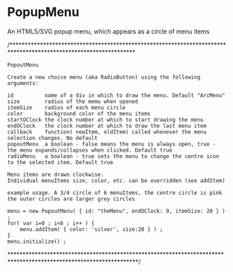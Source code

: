 # PopupMenu
An HTML5/SVG popup menu, which appears as a circle of menu items

/*****************************************************************************************************************

  	PopoutMenu
  	
	Create a new choice menu (aka RadioButton) using the following arguments:
	
	id 			name of a div in which to draw the menu. Default "ArcMenu"
	size 		radius of the memu when opened
	itemSize	radius of each menu circle
	color		background color of the menu items
	startOClock	the clock number at which to start drawing the menu
	endOClock	the clock number at which to draw the last menu item
	callback	function( newItem, oldItem) called whenever the menu selection changes. No default
	popoutMenu	a boolean - false means the menu is always open, true - the menu expands/collapses when clicked. Default true
	radioMenu	a boolean - true sets the menu to change the centre icon to the selected item. Default true
	
	Menu items are drawn clockwise.
	Individual menuItems size, color, etc. can be overridden (see addItem)
	
	example usage. A 3/4 circle of 6 menuItems, the centre circle is pink the outer circles are larger grey circles
	
	menu = new PopoutMenu( { id: "theMenu", endOClock: 9, itemSize: 20 } ) ;
	for( var i=0 ; i<6 ; i++ ) {
		menu.addItem( { color: 'silver', size:20 } ) ;
	}
	menu.initialize() ; 
	
******************************************************************************************************************/

